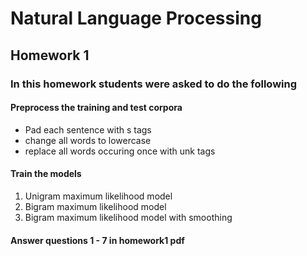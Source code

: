 <h1>Natural Language Processing</h1>
<h2>Homework 1</h2>

<h3>In this homework students were asked to do the following</h3>
<h4>Preprocess the training and test corpora</h4>
<ul>
	<li>Pad each sentence with s tags</li>
	<li>change all words to lowercase</li>
	<li>replace all words occuring once with unk tags</li>
</ul>

<h4>Train the models</h4>
<ol>
	<li>Unigram maximum likelihood model</li>
	<li>Bigram maximum likelihood model</li>
	<li>Bigram maximum likelihood model with smoothing</li>
</ol>

<h4>Answer questions 1 - 7 in homework1 pdf</h4>